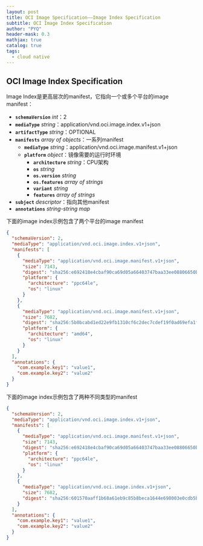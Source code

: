 ```yaml
---
layout: post
title: OCI Image Specification——Image Index Specification
subtitle: OCI Image Index Specification
author: "PYQ"
header-mask: 0.3
mathjax: true
catalog: true
tags:
  - cloud native
---
```

## OCI Image Index Specification

Image Index是更高层次的manifest，它指向一个或多个平台的image manifest：

- **`schemaVersion`** *int*：2
- **`mediaType`** *string*：application/vnd.oci.image.index.v1+json
- **`artifactType`** *string*：OPTIONAL 
- **`manifests`** *array of objects*：一系列manifest
  - **`mediaType`** *string*：application/vnd.oci.image.manifest.v1+json
  - **`platform`** *object*：镜像需要的运行时环境
    - **`architecture`** *string*：CPU架构
    - **`os`** *string*
    - **`os.version`** *string*
    - **`os.features`** *array of strings*
    - **`variant`** *string*
    - **`features`** *array of strings*
- **`subject`** *descriptor*：指向其他manifest
- **`annotations`** *string-string map*

下面的image index示例包含了两个平台的image manifest

```json
{
  "schemaVersion": 2,
  "mediaType": "application/vnd.oci.image.index.v1+json",
  "manifests": [
    {
      "mediaType": "application/vnd.oci.image.manifest.v1+json",
      "size": 7143,
      "digest": "sha256:e692418e4cbaf90ca69d05a66403747baa33ee08806650b51fab815ad7fc331f",
      "platform": {
        "architecture": "ppc64le",
        "os": "linux"
      }
    },
    {
      "mediaType": "application/vnd.oci.image.manifest.v1+json",
      "size": 7682,
      "digest": "sha256:5b0bcabd1ed22e9fb1310cf6c2dec7cdef19f0ad69efa1f392e94a4333501270",
      "platform": {
        "architecture": "amd64",
        "os": "linux"
      }
    }
  ],
  "annotations": {
    "com.example.key1": "value1",
    "com.example.key2": "value2"
  }
}
```

下面的image index示例包含了两种不同类型的manifest

```json
{
  "schemaVersion": 2,
  "mediaType": "application/vnd.oci.image.index.v1+json",
  "manifests": [
    {
      "mediaType": "application/vnd.oci.image.manifest.v1+json",
      "size": 7143,
      "digest": "sha256:e692418e4cbaf90ca69d05a66403747baa33ee08806650b51fab815ad7fc331f",
      "platform": {
        "architecture": "ppc64le",
        "os": "linux"
      }
    },
    {
      "mediaType": "application/vnd.oci.image.index.v1+json",
      "size": 7682,
      "digest": "sha256:601570aaff1b68a61eb9c85b8beca1644e698003e0cdb5bce960f193d265a8b7"
    }
  ],
  "annotations": {
    "com.example.key1": "value1",
    "com.example.key2": "value2"
  }
}
```

## 
